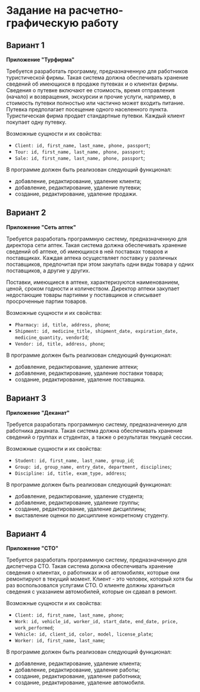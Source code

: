 # Задание на расчетно-графическую работу

## Вариант 1

**Приложение "Турфирма"**

Требуется разработать программу, предназначенную  для работников туристической фирмы. Такая система должна обеспечивать хранение сведений об имеющихся в продаже путевках и о клиентах фирмы. Сведения о путевке включают ее стоимость, время отправления (начало) и возвращения, экскурсии и прочие услуги, например, в стоимость путевки полностью или частично может входить питание. Путевка предполагает посещение одного населенного пункта. Туристическая фирма продает стандартные путевки. Каждый клиент покупает одну путевку. 

Возможные сущности и их свойства:

- `Client: id, first_name, last_name, phone, passport`;
- `Tour: id, first_name, last_name, phone, passport`;
- `Sale: id, first_name, last_name, phone, passport`;

В программе должен быть реализован следующий функционал:

- добавление, редактирование, удаление клиента;
- добавление, редактирование, удаление путевки;
- создание, редактирование, удаление продажи.

## Вариант 2

**Приложение "Сеть аптек"**

Требуется разработать программную систему, предназначенную для директора сети аптек. Такая система должна обеспечивать хранение сведений об аптеке, об имеющихся в ней поставках товаров и поставщиках. Каждая аптека осуществляет поставку у различных поставщиков, предпочитая при этом закупать одни виды товара у одних поставщиков, а другие у других.

Поставки, имеющиеся в аптеке, характеризуются наименованием, ценой, сроком годности и количеством. Директор аптеки закупает недостающие товары партиями у поставщиков и списывает просроченные партии товаров.

Возможные сущности и их свойства:

- `Pharmacy: id, title, address, phone`;
- `Shipment: id, medicine_title, shipment_date, expiration_date, medicine_quantity, vendorId`;
- `Vendor: id, title, address, phone`;

В программе должен быть реализован следующий функционал:

- добавление, редактирование, удаление аптеки;
- добавление, редактирование, удаление поставки товара;
- создание, редактирование, удаление поставщика.

## Вариант 3

**Приложение "Деканат"**

Требуется разработать программную систему, предназначенную для работника деканата. Такая система должна обеспечивать хранение сведений о группах и студентах, а также о результатах текущей сессии.

Возможные сущности и их свойства:

- `Student: id, first_name, last_name, group_id`;
- `Group: id, group_name, entry_date, department, disciplines`;
- `Discipline: id, title, exam_type, address`;

В программе должен быть реализован следующий функционал:

- добавление, редактирование, удаление студента;
- добавление, редактирование, удаление группы;
- создание, редактирование, удаление дисциплины;
- выставление оценки по дисциплине конкретному студенту.

## Вариант 4

**Приложение "СТО"**

Требуется разработать программную систему, предназначенную для диспетчера СТО. Такая система должна обеспечивать хранение сведения о клиентах, о работниках и об автомобилях, которые они ремонтируют в текущий момент. Клиент - это человек, который хотя бы раз воспользовался услугами СТО. О клиенте должны храниться сведения с указанием автомобилей, которые он сдавал в ремонт.

Возможные сущности и их свойства:

- `Client: id, first_name, last_name, phone`;
- `Work: id, vehicle_id, worker_id, start_date, end_date, price, work_performed`;
- `Vehicle: id, client_id, color, model, license_plate`;
- `Worker: id, first_name, last_name`;

В программе должен быть реализован следующий функционал:

- добавление, редактирование, удаление клиента;
- добавление, редактирование, удаление работы;
- создание, редактирование, удаление работника;
- создание, редактирование, удаление автомобиля.
